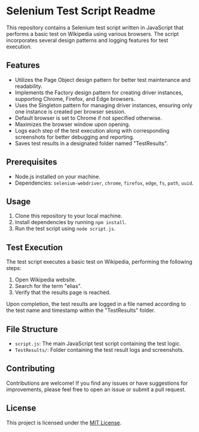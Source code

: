 # Selenium Test Script Readme

This repository contains a Selenium test script written in JavaScript that performs a basic test on Wikipedia using various browsers. The script incorporates several design patterns and logging features for test execution.

## Features

- Utilizes the Page Object design pattern for better test maintenance and readability.
- Implements the Factory design pattern for creating driver instances, supporting Chrome, Firefox, and Edge browsers.
- Uses the Singleton pattern for managing driver instances, ensuring only one instance is created per browser session.
- Default browser is set to Chrome if not specified otherwise.
- Maximizes the browser window upon opening.
- Logs each step of the test execution along with corresponding screenshots for better debugging and reporting.
- Saves test results in a designated folder named "TestResults".

## Prerequisites

- Node.js installed on your machine.
- Dependencies: `selenium-webdriver`, `chrome`, `firefox`, `edge`, `fs`, `path`, `uuid`.

## Usage

1. Clone this repository to your local machine.
2. Install dependencies by running `npm install`.
3. Run the test script using `node script.js`.

## Test Execution

The test script executes a basic test on Wikipedia, performing the following steps:
1. Open Wikipedia website.
2. Search for the term "elias".
3. Verify that the results page is reached.

Upon completion, the test results are logged in a file named according to the test name and timestamp within the "TestResults" folder.

## File Structure

- `script.js`: The main JavaScript test script containing the test logic.
- `TestResults/`: Folder containing the test result logs and screenshots.

## Contributing

Contributions are welcome! If you find any issues or have suggestions for improvements, please feel free to open an issue or submit a pull request.

## License

This project is licensed under the [MIT License](LICENSE).
